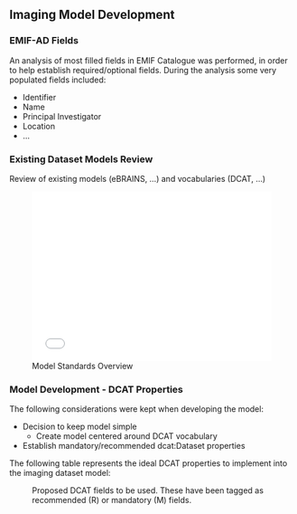 ## Imaging Model Development

### EMIF-AD Fields

An analysis of most filled fields in EMIF Catalogue was performed, in order to help establish required/optional fields.
During the analysis some very populated fields included:

* Identifier
* Name
* Principal Investigator
* Location
* …

### Existing Dataset Models Review

Review of existing models (eBRAINS, …) and vocabularies (DCAT, …)

<figure id="mermaid-model-overview">
    <embed src="figures/datasetModelsReview/Standard Overview.html" width="100%", height="300px">
    <figcaption>Model Standards Overview</figcaption>
</figure>

### Model Development - DCAT Properties

The following considerations were kept when developing the model:

* Decision to keep model simple
  * Create model centered around DCAT vocabulary
* Establish mandatory/recommended dcat:Dataset properties

The following table represents the ideal DCAT properties to implement into the imaging dataset model:

<figure id="dcat-properties">
    <div>
    <span id="dcat-properties-span" data-include-format="markdown" data-include="../figures/dcat-properties.md"></span>
    </div>
    <figcaption>Proposed DCAT fields to be used. These have been tagged as recommended (R) or mandatory (M) fields.</figcaption>
</figure>
